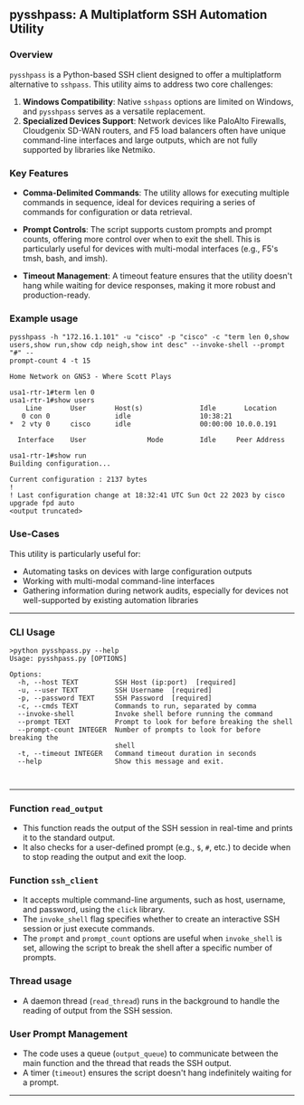 ## pysshpass: A Multiplatform SSH Automation Utility

### Overview

`pysshpass` is a Python-based SSH client designed to offer a multiplatform alternative to `sshpass`. This utility aims to address two core challenges:

1. **Windows Compatibility**: Native `sshpass` options are limited on Windows, and `pysshpass` serves as a versatile replacement.
2. **Specialized Devices Support**: Network devices like PaloAlto Firewalls, Cloudgenix SD-WAN routers, and F5 load balancers often have unique command-line interfaces and large outputs, which are not fully supported by libraries like Netmiko.

### Key Features

- **Comma-Delimited Commands**: The utility allows for executing multiple commands in sequence, ideal for devices requiring a series of commands for configuration or data retrieval.
  
- **Prompt Controls**: The script supports custom prompts and prompt counts, offering more control over when to exit the shell. This is particularly useful for devices with multi-modal interfaces (e.g., F5's tmsh, bash, and imsh).

- **Timeout Management**: A timeout feature ensures that the utility doesn't hang while waiting for device responses, making it more robust and production-ready.

### Example usage

```commandline
pysshpass -h "172.16.1.101" -u "cisco" -p "cisco" -c "term len 0,show users,show run,show cdp neigh,show int desc" --invoke-shell --prompt "#" --
prompt-count 4 -t 15

Home Network on GNS3 - Where Scott Plays

usa1-rtr-1#term len 0
usa1-rtr-1#show users
    Line       User       Host(s)              Idle       Location
   0 con 0                idle                 10:38:21
*  2 vty 0     cisco      idle                 00:00:00 10.0.0.191

  Interface    User               Mode         Idle     Peer Address

usa1-rtr-1#show run
Building configuration...

Current configuration : 2137 bytes
!
! Last configuration change at 18:32:41 UTC Sun Oct 22 2023 by cisco
upgrade fpd auto
<output truncated>
```

### Use-Cases

This utility is particularly useful for:

- Automating tasks on devices with large configuration outputs
- Working with multi-modal command-line interfaces
- Gathering information during network audits, especially for devices not well-supported by existing automation libraries

---
### CLI Usage

```commandline
>python pysshpass.py --help
Usage: pysshpass.py [OPTIONS]

Options:
  -h, --host TEXT         SSH Host (ip:port)  [required]
  -u, --user TEXT         SSH Username  [required]
  -p, --password TEXT     SSH Password  [required]
  -c, --cmds TEXT         Commands to run, separated by comma
  --invoke-shell          Invoke shell before running the command
  --prompt TEXT           Prompt to look for before breaking the shell     
  --prompt-count INTEGER  Number of prompts to look for before breaking the
                          shell
  -t, --timeout INTEGER   Command timeout duration in seconds
  --help                  Show this message and exit.



```
---
### Function `read_output`

- This function reads the output of the SSH session in real-time and prints it to the standard output.
- It also checks for a user-defined prompt (e.g., `$`, `#`, etc.) to decide when to stop reading the output and exit the loop.

### Function `ssh_client`

- It accepts multiple command-line arguments, such as host, username, and password, using the `click` library.
- The `invoke_shell` flag specifies whether to create an interactive SSH session or just execute commands.
- The `prompt` and `prompt_count` options are useful when `invoke_shell` is set, allowing the script to break the shell after a specific number of prompts.

### Thread usage

- A daemon thread (`read_thread`) runs in the background to handle the reading of output from the SSH session.

### User Prompt Management

- The code uses a queue (`output_queue`) to communicate between the main function and the thread that reads the SSH output.
- A timer (`timeout`) ensures the script doesn't hang indefinitely waiting for a prompt.

---
